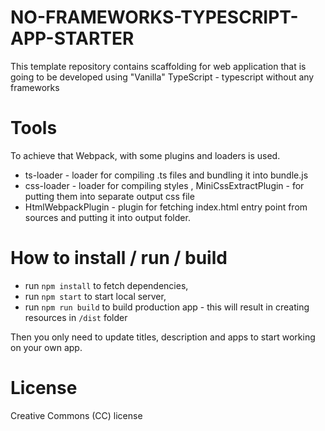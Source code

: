 # NO-FRAMEWORKS-TYPESCRIPT-APP-STARTER

This template repository contains scaffolding for web application that is going to be developed using "Vanilla" TypeScript - typescript without any frameworks

# Tools

To achieve that Webpack, with some plugins and loaders is used.
* ts-loader - loader for compiling .ts files and bundling it into bundle.js
* css-loader - loader for compiling styles , MiniCssExtractPlugin - for putting them into separate output css file
* HtmlWebpackPlugin - plugin for fetching index.html entry point from sources and putting it into output folder.

# How to install / run / build

* run `npm install` to fetch dependencies,
* run `npm start` to start local server,
* run `npm run build` to build production app - this will result in creating resources in `/dist` folder

Then you only need to update titles, description and apps to start working on your own app.

# License

Creative Commons (CC) license